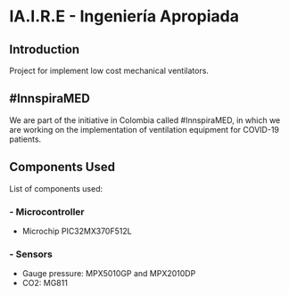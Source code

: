 # IA.I.R.E - Ingeniería Apropiada

## Introduction
Project for implement low cost mechanical ventilators.

## #InnspiraMED
We are part of the initiative in Colombia called #InnspiraMED, in which we are working on the implementation of ventilation equipment for COVID-19 patients.

## Components Used
List of components used:

### - Microcontroller
- Microchip PIC32MX370F512L
### - Sensors
- Gauge pressure: MPX5010GP and MPX2010DP
- CO2: MG811
